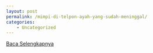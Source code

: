 ```yaml
---
layout: post
permalink: /mimpi-di-telpon-ayah-yang-sudah-meninggal/
categories:
    - Uncategorized
---
```


[Baca Selengkapnya](/04)